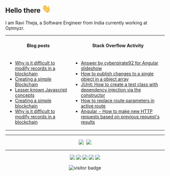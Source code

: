 ## Hello there <img src="https://raw.githubusercontent.com/cyberpirate92/cyberpirate92/master/wave.gif" width="28px">

I am Ravi Theja, a Software Engineer from India currently working at Optmyzr.

<table>
  <tr>
    <th><h4>Blog posts</h4></th>
    <th><h4>Stack Overflow Activity</h4></th>
  </tr>
  <tr>
<td>

<!-- BLOG-POST-LIST:START -->
- [Why is it difficult to modify records in a blockchain](https://cyberpirate92.github.io/blog/blockchain/2019/05/25/why-is-it-difficult-to-modify-records-in-a-blockchain/)
- [Creating a simple Blockchain](https://cyberpirate92.github.io/blog/blockchain/2019/05/20/creating-a-simple-blockchain/)
- [Lesser known Javascript concepts](https://medium.com/@ravi_theja/lesser-known-javascript-concepts-5750c9be8f46?source=rss-775bfefb060------2)
- [Creating a simple blockchain](https://medium.com/@ravi_theja/creating-a-simple-blockchain-6d003129ab97?source=rss-775bfefb060------2)
- [Why is it difficult to modify records in a blockchain](https://medium.com/@ravi_theja/why-is-it-difficult-to-modify-records-in-a-blockchain-4891612f0645?source=rss-775bfefb060------2)
<!-- BLOG-POST-LIST:END -->
</td>
<td>

<!-- STACKOVERFLOW:START -->
- [Answer by cyberpirate92 for Angular slideshow](https://stackoverflow.com/questions/64546516/angular-slideshow/64549205#64549205)
- [How to publish changes to a single object in a object array](https://stackoverflow.com/questions/60714347/how-to-publish-changes-to-a-single-object-in-a-object-array)
- [JUnit: How to create a test class with dependency injection via the constructor](https://stackoverflow.com/questions/59262571/junit-how-to-create-a-test-class-with-dependency-injection-via-the-constructor)
- [How to replace route parameters in active route](https://stackoverflow.com/questions/57474384/how-to-replace-route-parameters-in-active-route)
- [Angular - How to make new HTTP requests based on previous request's results](https://stackoverflow.com/questions/55767204/angular-how-to-make-new-http-requests-based-on-previous-requests-results)
<!-- STACKOVERFLOW:END -->
</td>
</tr>
</table>

----

<p align="center">
  <img src="https://github-readme-stats.vercel.app/api?username=cyberpirate92&theme=dark">&nbsp;
  <img src="https://github-readme-stats.vercel.app/api/top-langs/?username=cyberpirate92&theme=dark&layout=compact">
</p>

----
<p  align="center">
  <a href="https://linkedin.com/in/theja-bsr"><img src="https://img.shields.io/badge/-ravi_theja-blue?style=flat&logo=Linkedin"></a>
  <a href="https://stackoverflow.com/users/2526437/cyberpirate92"><img src="https://img.shields.io/stackexchange/stackoverflow/r/2526437?label=cyberpirate92&logo=stackoverflow&style=flat"></a>
  <a href="https://medium.com/@ravi_theja"><img src="https://img.shields.io/badge/-@ravi_theja-777?style=flat&labelColor=000000&logo=Medium&link=https://medium.com/@ravi_theja"></a>
  <a href="https://ravitheja.dev/blog"><img src="https://img.shields.io/badge/personal%20blog-ravitheja.dev-important?style=flat&logo=Safari"></a>
  <a href="https://t.me/cyberpirate92"><img src="https://img.shields.io/badge/-cyberpirate92-0088CC?style=flat&logo=Telegram&link=https://t.me/cyberpirate92"></a>
</p>
<p align="center">
  <img src="https://visitor-badge.laobi.icu/badge?page_id=cyberpirate92.visitors&style=plastic" alt="visitor badge"/>
</p>
